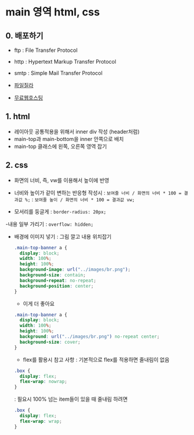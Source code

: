 # main 영역 html, css

## 0. 배포하기

- ftp : File Transfer Protocol
- http : Hypertext Markup Transfer Protocol
- smtp : Simple Mail Transfer Protocol

- [파일질라](https://filezilla-project.org/)
- [무료웹호스팅](https://www.dothome.co.kr/)

## 1. html

- 레이아웃 공통적용을 위해서 inner div 작성 (header처럼)
- main-top과 main-bottom을 inner 안쪽으로 배치
- main-top 클래스에 왼쪽, 오른쪽 영역 잡기

## 2. css

- 화면의 너비, 즉, vw를 이용해서 높이에 반영
- 너비와 높이가 같이 변하는 반응형 작성시
  : `보여줄 너비 / 화면의 너비 * 100 = 결과값 %;`
  : `보여줄 높이 / 화면의 너비 * 100 = 결과값 vw;`

- 모서리를 둥글게
  : `border-radius: 20px;`

-내용 일부 가리기
: `overflow: hidden;`

- 배경에 이미지 넣기
  : 그림 깔고 내용 위치잡기

  ```css
  .main-top-banner a {
    display: block;
    width: 100%;
    height: 100%;
    background-image: url("../images/br.png");
    background-size: contain;
    background-repeat: no-repeat;
    background-position: center;
  }
  ```

  - 이게 더 좋아요

  ```css
  .main-top-banner a {
    display: block;
    width: 100%;
    height: 100%;
    background: url("../images/br.png") no-repeat center;
    background-size: cover;
  }
  ```

  - flex를 활용시 참고 사항
    : 기본적으로 flex를 적용하면 줄내림이 없음

  ```css
  .box {
    display: flex;
    flex-wrap: nowrap;
  }
  ```

  : 필요시 100% 넘는 item들이 있을 때 줄내림 하려면

  ```css
  .box {
    display: flex;
    flex-wrap: wrap;
  }
  ```
